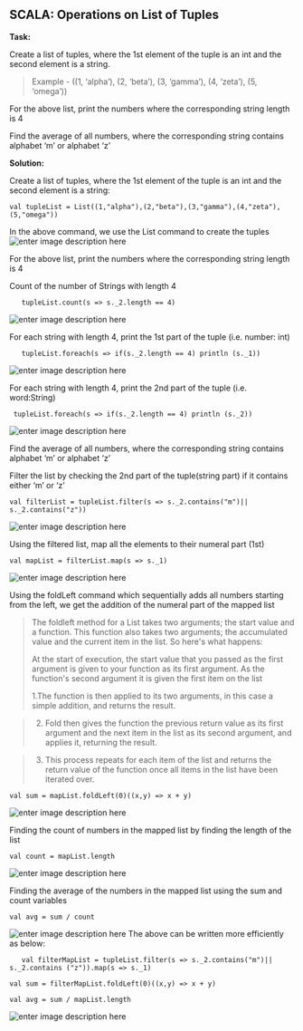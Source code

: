 **SCALA: Operations on List of Tuples**
-----------------------------------

**Task:**

Create a list of tuples, where the 1st element of the tuple is an int and the second element is a string.

> Example - ((1, ‘alpha’), (2, ‘beta’), (3, ‘gamma’), (4, ‘zeta’), (5,
> ‘omega’))

For the above list, print the numbers where the corresponding string length is 4

Find the average of all numbers, where the corresponding string contains alphabet ‘m’ or alphabet ‘z’


**Solution:**

Create a list of tuples, where the 1st element of the tuple is an int and the second element is a string:

    val tupleList = List((1,"alpha"),(2,"beta"),(3,"gamma"),(4,"zeta"),(5,"omega"))

In the above command, we use the List command to create the tuples
![enter image description here](https://user-images.githubusercontent.com/29932053/32454001-dec455ba-c2eb-11e7-98e8-9de4dc9823cf.png)


For the above list, print the numbers where the corresponding string length is 4

Count of the number of Strings with length 4

       tupleList.count(s => s._2.length == 4)
![enter image description here](https://user-images.githubusercontent.com/29932053/32454106-32be0fbc-c2ec-11e7-864f-2ff4fabf16fd.png)

For each string with length 4, print the 1st part of the tuple (i.e. number: int)


       tupleList.foreach(s => if(s._2.length == 4) println (s._1))

![enter image description here](https://user-images.githubusercontent.com/29932053/32454157-658c5d86-c2ec-11e7-8b64-eb21cd8c4e04.png)

For each string with length 4, print the 2nd part of the tuple (i.e. word:String)

     tupleList.foreach(s => if(s._2.length == 4) println (s._2))
    
![enter image description here](https://user-images.githubusercontent.com/29932053/32454267-b526ad06-c2ec-11e7-94f0-4f7318b2f689.png)

Find the average of all numbers, where the corresponding string contains alphabet ‘m’ or alphabet ‘z’

Filter the list by checking the 2nd part of the tuple(string part) if it contains either ‘m’ or ‘z’


    val filterList = tupleList.filter(s => s._2.contains("m")|| s._2.contains("z"))
![enter image description here](https://user-images.githubusercontent.com/29932053/32454770-3187aab6-c2ee-11e7-8295-00f2f031d0c2.png)

Using the filtered list, map all the elements to their numeral part (1st)

    val mapList = filterList.map(s => s._1)
![enter image description here](https://user-images.githubusercontent.com/29932053/32454858-6ea69a42-c2ee-11e7-9834-529ee1128e22.png)

Using the foldLeft command which sequentially adds all numbers starting from the left, we get the addition of the numeral part of the mapped list

> The foldleft method for a List takes two arguments; the start value
> and a function. This function also takes two arguments; the
> accumulated value and the current item in the list. So here's what
> happens:
> 
> At the start of execution, the start value that you passed as the
> first argument is given to your function as its first argument. As the
> function's second argument it is given the first item on the list
> 
>1.The function is then applied to its two arguments, in this case a
> simple addition, and returns the result.

>2. Fold then gives the function the previous return value as its first argument and the next item in the list as its second argument,
> and applies it, returning the result.

>3. This process repeats for each item of the list and returns the return value of the function once all items in the list have been iterated over.

    val sum = mapList.foldLeft(0)((x,y) => x + y)

![enter image description here](https://user-images.githubusercontent.com/29932053/32455191-7f0aebe4-c2ef-11e7-9985-5690b179ce0b.png)

Finding the count of numbers in the mapped list by finding the length of the list
	
    val count = mapList.length
![enter image description here](https://user-images.githubusercontent.com/29932053/32455270-bc13f8fa-c2ef-11e7-8a99-c604c8b60520.png)

Finding the average of the numbers in the mapped list using the sum and count variables

    val avg = sum / count
![enter image description here](https://user-images.githubusercontent.com/29932053/32455323-f07f0882-c2ef-11e7-837e-9f030acb1e8b.png)
The above can be written more efficiently as below:
 

       val filterMapList = tupleList.filter(s => s._2.contains("m")||     s._2.contains ("z")).map(s => s._1)
        
    val sum = filterMapList.foldLeft(0)((x,y) => x + y)
    
    val avg = sum / mapList.length
![enter image description here](https://user-images.githubusercontent.com/29932053/32455432-45be551e-c2f0-11e7-9c5f-58478ced4953.png)






